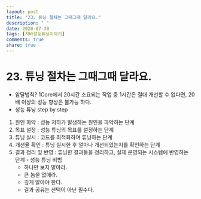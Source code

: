 ```yaml
---
layout: post
title: "23. 튜닝 절차는 그때그때 달라요."
description: " "
date: 2020-07-30
tags: [자바성능튜닝이야기]
comments: true
share: true
---
```


# 23. 튜닝 절차는 그때그때 달라요.

-   암달법칙? 1Core에서 20시간 소요되는 작업 중 1시간은 절대 개선할 수 없다면, 20배 이상의 성능 향상은 불가능 하다.
-   성능 튜닝 step by step

1.  원인 파악 : 성능 저하가 발생하는 원인을 파악하는 단계
2.  목표 설정 : 성능 튜닝의 목표를 설정하는 단계
3.  튜닝 실시 : 코드를 최적화하며 튜닝하는 단계
4.  개선율 확인 : 튜닝 실시한 후 얼마나 개선되었는지를 확인하는 단계
5.  결과 정리 및 반영 : 튜닝한 결과들을 정리하고, 실제 운영되는 시스템에 반영하는 단계 - 성능 튜닝 비법
    -   하나만 보지 말아라.
    -   큰 놈을 없애라.
    -   깊게 알아야 한다.
    -   결과 공유는 선택이 아닌 필수다.